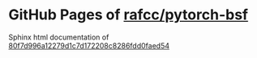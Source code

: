GitHub Pages of [rafcc/pytorch-bsf](https://github.com/rafcc/pytorch-bsf)
===
Sphinx html documentation of [80f7d996a12279d1c7d172208c8286fdd0faed54](https://github.com/rafcc/pytorch-bsf/tree/80f7d996a12279d1c7d172208c8286fdd0faed54)
